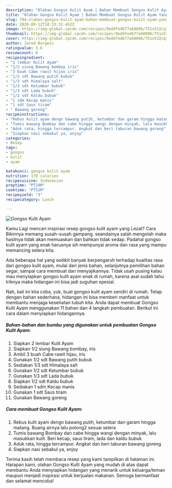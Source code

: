 ```yaml
---
description: "Olahan Gongso Kulit Ayam | Bahan Membuat Gongso Kulit Ayam Yang Bikin Ngiler"
title: "Olahan Gongso Kulit Ayam | Bahan Membuat Gongso Kulit Ayam Yang Bikin Ngiler"
slug: 704-olahan-gongso-kulit-ayam-bahan-membuat-gongso-kulit-ayam-yang-bikin-ngiler
date: 2020-09-12T18:33:33.452Z
image: https://img-global.cpcdn.com/recipes/9eddfed677a68096/751x532cq70/gongso-kulit-ayam-foto-resep-utama.jpg
thumbnail: https://img-global.cpcdn.com/recipes/9eddfed677a68096/751x532cq70/gongso-kulit-ayam-foto-resep-utama.jpg
cover: https://img-global.cpcdn.com/recipes/9eddfed677a68096/751x532cq70/gongso-kulit-ayam-foto-resep-utama.jpg
author: Jared Burgess
ratingvalue: 3.6
reviewcount: 8
recipeingredient:
- "2 lembar Kulit Ayam"
- "1/2 siung Bawang bombay iris"
- "3 buah Cabe rawit hijau iris"
- "1/2 sdt Bawang putih bubuk"
- "1/3 sdt Himalaya salt"
- "1/2 sdt Ketumbar bubuk"
- "1/3 sdt Lada bubuk"
- "1/2 sdt Kaldu bubuk"
- "1 sdm Kecap manis"
- "1 sdt Saus tiram"
- " Bawang goreng"
recipeinstructions:
- "Rebus kulit ayam dengn bawang putih, ketumbar dan garam hingga matang. Buang airnya lalu potong2 sesuai selera"
- "Tumis bawang Bombay dan cabe hingga wangi dengan minyak, lalu masukkan kulit. Beri kecap, saus tiram, lada dan kaldu bubuk"
- "Aduk rata, hingga tercampur. Angkat dan beri taburan bawang goreng"
- "Siapkan nasi sebakul ya, enjoy"
categories:
- Resep
tags:
- gongso
- kulit
- ayam

katakunci: gongso kulit ayam 
nutrition: 170 calories
recipecuisine: Indonesian
preptime: "PT24M"
cooktime: "PT52M"
recipeyield: "3"
recipecategory: Lunch

---
```



![Gongso Kulit Ayam](https://img-global.cpcdn.com/recipes/9eddfed677a68096/751x532cq70/gongso-kulit-ayam-foto-resep-utama.jpg)

Kamu Lagi mencari inspirasi resep gongso kulit ayam yang Lezat? Cara Bikinnya memang susah-susah gampang. seandainya salah mengolah maka hasilnya tidak akan memuaskan dan bahkan tidak sedap. Padahal gongso kulit ayam yang enak harusnya sih mempunyai aroma dan rasa yang mampu memancing selera kita.

Ada beberapa hal yang sedikit banyak berpengaruh terhadap kualitas rasa dari gongso kulit ayam, mulai dari jenis bahan, selanjutnya pemilihan bahan segar, sampai cara membuat dan menyajikannya. Tidak usah pusing kalau mau menyiapkan gongso kulit ayam enak di rumah, karena asal sudah tahu triknya maka hidangan ini bisa jadi suguhan spesial.




Nah, kali ini kita coba, yuk, buat gongso kulit ayam sendiri di rumah. Tetap dengan bahan sederhana, hidangan ini bisa memberi manfaat untuk membantu menjaga kesehatan tubuh kita. Anda dapat membuat Gongso Kulit Ayam menggunakan 11 bahan dan 4 langkah pembuatan. Berikut ini cara dalam menyiapkan hidangannya.

<!--inarticleads1-->

##### Bahan-bahan dan bumbu yang digunakan untuk pembuatan Gongso Kulit Ayam:

1. Siapkan 2 lembar Kulit Ayam
1. Siapkan 1/2 siung Bawang bombay, iris
1. Ambil 3 buah Cabe rawit hijau, iris
1. Gunakan 1/2 sdt Bawang putih bubuk
1. Sediakan 1/3 sdt Himalaya salt
1. Gunakan 1/2 sdt Ketumbar bubuk
1. Gunakan 1/3 sdt Lada bubuk
1. Siapkan 1/2 sdt Kaldu bubuk
1. Sediakan 1 sdm Kecap manis
1. Gunakan 1 sdt Saus tiram
1. Gunakan  Bawang goreng




<!--inarticleads2-->

##### Cara membuat Gongso Kulit Ayam:

1. Rebus kulit ayam dengn bawang putih, ketumbar dan garam hingga matang. Buang airnya lalu potong2 sesuai selera
1. Tumis bawang Bombay dan cabe hingga wangi dengan minyak, lalu masukkan kulit. Beri kecap, saus tiram, lada dan kaldu bubuk
1. Aduk rata, hingga tercampur. Angkat dan beri taburan bawang goreng
1. Siapkan nasi sebakul ya, enjoy




Terima kasih telah membaca resep yang kami tampilkan di halaman ini. Harapan kami, olahan Gongso Kulit Ayam yang mudah di atas dapat membantu Anda menyiapkan hidangan yang menarik untuk keluarga/teman maupun menjadi inspirasi untuk berjualan makanan. Semoga bermanfaat dan selamat mencoba!
